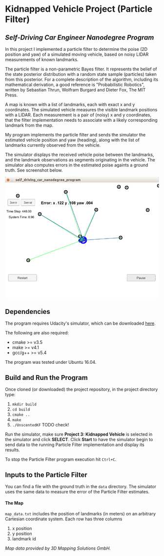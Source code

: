 # Kidnapped Vehicle Project (Particle Filter)
*Self-Driving Car Engineer Nanodegree Program*
---
[//]: # (Image References)

[image1]: ./screenshot.png "Screenshot of running simulator"

In this project I implemented a particle filter to determine the poise (2D position and yaw) of a simulated moving vehicle, based on noisy LIDAR measurements of known landmarks.
  
The particle filter is a non-parametric Bayes filter. It represents the belief of the state posterior distribution with a random state sample (particles) taken from this posterior. For a complete description of the algorithm, including its mathematical derivation, a good reference is "Probabilistic Robotics", written by Sebastian Thrun, Wolfram Burgard and Dieter Fox, The MIT Press. 

A map is known with a list of landmarks, each with exact x and y coordinates. The simulated vehicle measures the visible landmark positions with a LIDAR. Each measurement is a pair of (noisy) x and y coordinates, that the filter implementation needs to associate with a likely corresponding landmark from the map.
  
My program implements the particle filter and sends the simulator the estimated vehicle position and yaw (heading), along with the list of landmarks currently observed from the vehicle.
      
The simulator displays the received vehicle poise between the landmarks, and the landmark observations as segments originating in the vehicle. The simulator also computes errors in the estimated poise againts a ground truth. See screenshot below.

![Simulator screenshot][image1]

## Dependencies
The program requires Udacity's simulator, which can be downloaded [here](https://github.com/udacity/self-driving-car-sim/releases). 

The following are also required:
* cmake >= v3.5
* make >= v4.1
* gcc/g++ >= v5.4

The program was tested under Ubuntu 16.04.

## Build and Run the Program
Once cloned (or downloaded) the project repository, in the project directory type:

1. `mkdir build`
2. `cd build`
3. `cmake ..`
4. `make`
5. `./UnscentedKF` TODO check!

Run the simulator, make sure **Project 3: Kidnapped Vehicle** is selected in the simulator and click **SELECT**. Click **Start** to have the simulator begin to send data to the running Particle Filter implementation and display its results. 

To stop the Particle Filter program execution hit `Ctrl+C`.

## Inputs to the Particle Filter
You can find a file with the ground truth in the `data` directory. The simulator uses the same data to measure the error of the Particle Filter estimates.

#### The Map
`map_data.txt` includes the position of landmarks (in meters) on an arbitrary Cartesian coordinate system. Each row has three columns
1. x position
2. y position
3. landmark id

*Map data provided by 3D Mapping Solutions GmbH.*
